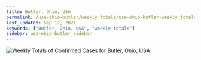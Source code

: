```yaml
---
title: Butler, Ohio, USA
permalink: /usa-ohio-butler/weekly_totals/usa-ohio-butler-weekly_totals.html
last_updated: Sep 12, 2021
keywords: ["Butler, Ohio, USA", "weekly totals"]
sidebar: usa-ohio-butler_sidebar
---
```


![Weekly Totals of Confirmed Cases for Butler, Ohio, USA](/covid_tracker/images/graphs/usa-ohio-butler-weekly_totals_graph.png)
